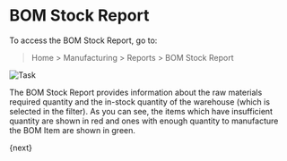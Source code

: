 <!-- add-breadcrumbs -->
# BOM Stock Report

To access the BOM Stock Report, go to:

> Home > Manufacturing > Reports > BOM Stock Report

<img class="screenshot" alt="Task" src="{{docs_base_url}}/assets/img/manufacturing/bom-stock-report.png">

The BOM Stock Report provides information about the raw materials required quantity and the in-stock quantity of the warehouse (which is selected in the filter). As you can see, the items which have insufficient quantity are shown in red and ones with enough quantity to manufacture the BOM Item are shown in green.

{next}
